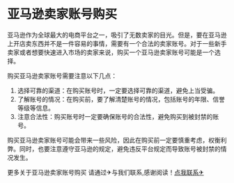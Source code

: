 # 亚马逊卖家账号购买

亚马逊作为全球最大的电商平台之一，吸引了无数卖家的目光。但是，要在亚马逊上开店卖东西并不是一件容易的事情，需要有一个合法的卖家账号。对于一些新手卖家或者想要快速进入市场的卖家来说，购买一个亚马逊卖家账号可能是一个选择。

购买亚马逊卖家账号需要注意以下几点：
1. 选择可靠的渠道：在购买账号时，一定要选择可靠的渠道，避免上当受骗。
2. 了解账号的情况：在购买前，要了解清楚账号的情况，包括账号的年限、信誉等级等信息。
3. 注意合法性：购买账号时一定要确保账号的合法性，避免购买到被封禁的账号。

购买亚马逊卖家账号可能会带来一些风险，因此在购买前一定要慎重考虑，权衡利弊。同时，也要注意遵守亚马逊的规定，避免违反平台规定而导致账号被封禁的情况发生。

更多关于亚马逊卖家账号购买 请通过✈与我们联系,感谢阅读！[点我联系✈](https://us.G208.com)